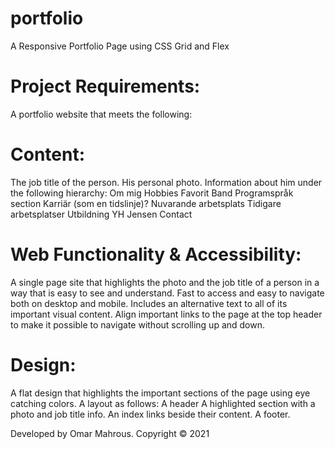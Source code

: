 # portfolio
A Responsive Portfolio Page using CSS Grid and Flex 

# Project Requirements:
A portfolio website that meets the following:

# Content:
The job title of the person.
His personal photo.
Information about him under the following hierarchy:
Om mig
Hobbies
Favorit Band
Programspråk section
Karriär (som en tidslinje)?
Nuvarande arbetsplats
Tidigare arbetsplatser
Utbildning
YH Jensen
Contact


# Web Functionality & Accessibility:
A single page site that highlights the photo and the job title of a person in a way that is easy to see and understand. Fast to access and easy to navigate both on desktop and mobile. Includes an alternative text to all of its important visual content. Align important links to the page at the top header to make it possible to navigate without scrolling up and down.


# Design:
A flat design that highlights the important sections of the page using eye catching colors.
A layout as follows:
A header
A highlighted section with a photo and job title info.
An index links beside their content.
A footer.


Developed by Omar Mahrous. Copyright © 2021








